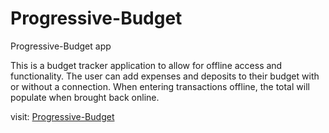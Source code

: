 # Progressive-Budget
Progressive-Budget app

This is a budget tracker application to allow for offline access and functionality. The user can add expenses and deposits to their budget with or without a connection. When entering transactions offline, the total will populate when brought back online.


visit: <a href="https://nameless-fjord-59053.herokuapp.com/" target="_blank">Progressive-Budget</a>
